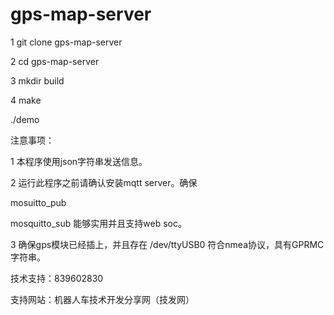 # gps-map-server

1 git clone gps-map-server

2 cd gps-map-server

3 mkdir build 

4 make 

./demo


注意事项：

1 本程序使用json字符串发送信息。

2 运行此程序之前请确认安装mqtt server。确保

mosuitto_pub 

mosquitto_sub 能够实用并且支持web soc。

3 确保gps模块已经插上，并且存在 /dev/ttyUSB0 符合nmea协议，具有GPRMC字符串。

技术支持：839602830

支持网站：机器人车技术开发分享网（技发网）
